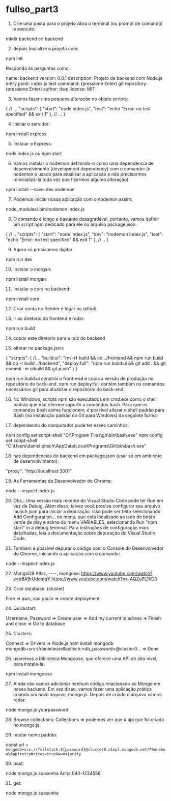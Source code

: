 # fullso_part3

1. Crie uma pasta para o projeto
Abra o terminal (ou prompt de comando) e execute:

mkdir backend
cd backend

2. depois  Inicialize o projeto com:

npm init

Responda às perguntas como:

name: backend
version: 0.0.1
description: Projeto de backend com Node.js
entry point: index.js
test command: (pressione Enter)
git repository: (pressione Enter)
author: dwp
license: MIT

3. Vamos fazer uma pequena alteração no objeto scripts:

{
  // ...
  "scripts": {
    "start": "node index.js",
    "test": "echo \"Error: no test specified\" && exit 1"
  },
  // ...
}

4. iniciar o servidor:

npm install express

5. Instalar o Express:

node index.js
ou
npm start

6. Vamos instalar o nodemon definindo-o como uma dependência de desenvolvimento (development dependency) com o comando:
(o nodemon é usado para atualizar a aplicação e não precisarmos reinicializá-la toda vez que fizermos alguma alteração)

npm install --save-dev nodemon

7. Podemos iniciar nossa aplicação com o nodemon assim:

node_modules/.bin/nodemon index.js

8. O comando é longo e bastante desagradável, portanto, vamos definir um script npm dedicado para ele no arquivo package.json:

{
  // ..
  "scripts": {
    "start": "node index.js",
    "dev": "nodemon index.js",
    "test": "echo \"Error: no test specified\" && exit 1"
  },
  // ..
}

9. Agora só precisamos digitar:

npm run dev

10. Instalar o morgan:

npm install morgan

11. Instalar o cors no backend:

npm install cors

12. Criar conta no Render e logar no github

13. ir ao diretorio do frontend e rodar:

npm run build

14. copiar este diretorio para a raiz do backend

15. alterar no package.json:

{
  "scripts": {
    //...
    "build:ui": "rm -rf build && cd ../frontend && npm run build && cp -r build ../backend",
    "deploy:full": "npm run build:ui && git add . && git commit -m uibuild && git push"
  }
}

npm run build:ui        constrói o front-end e copia a versão de produção no repositório do back-end. 
npm run deploy:full     contém também os comandos necessários git para atualizar o repositório do back-end.

16. No Windows, scripts npm são executados em cmd.exe como o shell padrão que não oferece suporte a 
comandos bash. Para que os comandos bash acima funcionem, é possível alterar o shell padrão para Bash 
(na instalação padrão do Git para Windows) da seguinte forma:

17. dependendo do computador pode ter esses caminhos:

npm config set script-shell "C:\\Program Files\\git\\bin\\bash.exe"
npm config set script-shell "C:\\Users\\daniel.pitsch\\AppData\\Local\\Programs\\Git\\bin\\bash.exe"

18. nas dependencias do backend em package.json (usar só em ambiente de desenvolvimento):

"proxy": "http://localhost:3001"

19. As Ferramentas do Desenvolvedor do Chrome:

node --inspect index.js

20. Obs.: Uma versão mais recente do Visual Studio Code pode ter Run em vez de Debug. Além disso, talvez você 
precise configurar seu arquivo launch.json para iniciar a depuração. Isso pode ser feito selecionando Add Configuration... 
no menu, que está localizado ao lado do botão verde de play e acima do menu VARIABLES, selecionando Run "npm start" in a 
debug terminal. Para instruções de configuração mais detalhadas, leia a documentação sobre depuração do Visual Studio Code.

21. Também é possível depurar o código com o Console do Desenvolvedor do Chrome, iniciando a aplicação com o comando:

node --inspect index.js

22. MongoDB Atlas, ----, mongose:
https://www.youtube.com/watch?v=bBA9rUdqmgY
https://www.youtube.com/watch?v=-AQZuPL1hD0

23. Criar database: (cluster)

Free => aws, sao paulo => create deployment

24. Quickstart:

Username, Password => Create user => Add my current ip adress => Finish and close => Go to database

25. Clusters:

Connect => Drivers => Node.js
nom install mongodb
mongodb+srv://danielwarellapitsch:<db_password>@cluster0...  => Done

26. usaremos a biblioteca Mongoose, que oferece uma API de alto nível, para instala-la:

npm install mongoose

27. Ainda não vamos adicionar nenhum código relacionado ao Mongo em nosso backend. Em vez disso, 
vamos fazer uma aplicação prática criando um novo arquivo, mongo.js.
Depois de criado o arquivo vamos rodar:

node mongo.js yourpassword

28. Browse collections:
Collections => podemos ver que a api que foi criada no mongo.js

29. mudar nome padrão:

const url =
  `mongodb+srv://fullstack:${password}@cluster0.o1opl.mongodb.net/PhonebookApp?retryWrites=true&w=majority`

30. post:

node mongo.js suasenha Anna 040-1234556

31. get:

node mongo.js suasenha

